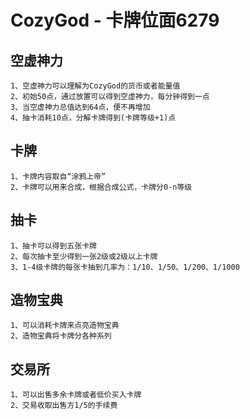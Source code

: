CozyGod - 卡牌位面6279
===============================

空虚神力
---------
    1、空虚神力可以理解为CozyGod的货币或者能量值
    2、初始50点，通过放置可以得到空虚神力，每分钟得到一点
    3、当空虚神力总值达到64点，便不再增加
    4、抽卡消耗10点，分解卡牌得到(卡牌等级+1)点

卡牌
---------
    1、卡牌内容取自“涂鸦上帝”
    2、卡牌可以用来合成，根据合成公式，卡牌分0-n等级

抽卡
---------
    1、抽卡可以得到五张卡牌
    2、每次抽卡至少得到一张2级或2级以上卡牌
    3、1-4级卡牌的每张卡抽到几率为：1/10、1/50、1/200、1/1000

造物宝典
---------
    1、可以消耗卡牌来点亮造物宝典
    2、造物宝典将卡牌分各种系列

交易所
---------
    1、可以出售多余卡牌或者低价买入卡牌
    2、交易收取出售方1/5的手续费

